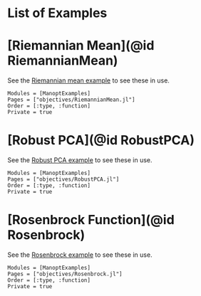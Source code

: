 # List of Examples

# [Riemannian Mean](@id RiemannianMean)

See the [Riemannian mean example](../examples/Riemannian-mean.md) to see these in use.

```@autodocs
Modules = [ManoptExamples]
Pages = ["objectives/RiemannianMean.jl"]
Order = [:type, :function]
Private = true
```

# [Robust PCA](@id RobustPCA)

See the [Robust PCA example](../examples/Robust-PCA.md) to see these in use.

```@autodocs
Modules = [ManoptExamples]
Pages = ["objectives/RobustPCA.jl"]
Order = [:type, :function]
Private = true
```

# [Rosenbrock Function](@id Rosenbrock)

See the [Rosenbrock example](../examples/Rosenbrock.md) to see these in use.

```@autodocs
Modules = [ManoptExamples]
Pages = ["objectives/Rosenbrock.jl"]
Order = [:type, :function]
Private = true
```